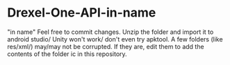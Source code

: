 # Drexel-One-API-in-name
"in name"
Feel free to commit changes.
Unzip the folder and import it to android studio/ Unity won't work/ don't even try apktool.
A few folders (like res/xml/) may/may not be corrupted. If they are, edit them to add the contents of the folder ic in this repository.

